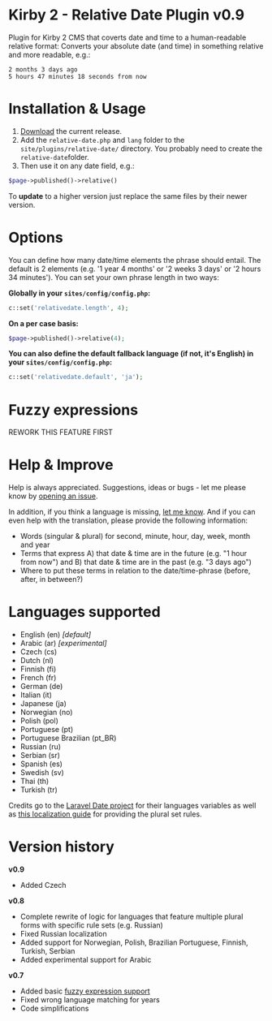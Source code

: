 # Kirby 2 - Relative Date Plugin v0.9
Plugin for Kirby 2 CMS that coverts date and time to a human-readable relative format: Converts your absolute date (and time) in something relative and more readable, e.g.: 
```
2 months 3 days ago
5 hours 47 minutes 18 seconds from now
``` 

# Installation & Usage
1. [Download](https://github.com/distantnative/kirby-relativedate/archive/develop.zip) the current release.
2. Add the ```relative-date.php``` and ```lang``` folder to the ```site/plugins/relative-date/``` directory. You probably need to create the ```relative-date```folder.
3. Then use it on any date field, e.g.: 
```php
$page->published()->relative()
```

To **update** to a higher version just replace the same files by their newer version.

# Options
You can define how many date/time elements the phrase should entail. The default is 2 elements (e.g. '1 year 4 months' or '2 weeks 3 days' or '2 hours 34 minutes'). You can set your own phrase length in two ways:

**Globally in your ```sites/config/config.php```:**
```php
c::set('relativedate.length', 4);
```

**On a per case basis:**
```php
$page->published()->relative(4);
```

**You can also define the default fallback language (if not, it's English) in your ```sites/config/config.php```:**

```php
c::set('relativedate.default', 'ja');
```

# Fuzzy expressions <a id="fuzzy"></a>
REWORK THIS FEATURE FIRST

# Help & Improve
Help is always appreciated. Suggestions, ideas or bugs - let me please know by [opening an issue](https://github.com/distantnative/kirby-relativedate/issues).

In addition, if you think a language is missing, [let me know](https://github.com/distantnative/kirby-relativedate/issues/11). And if you can even help with the translation, please provide the following information:
- Words (singular & plural) for second, minute, hour, day, week, month and year
- Terms that express A) that date & time are in the future (e.g. "1 hour from now") and B) that date & time are in the past (e.g. "3 days ago")
- Where to put these terms in relation to the date/time-phrase (before, after, in between?)

# Languages supported

- English (en) *[default]*
- Arabic (ar) *[experimental]*
- Czech (cs)
- Dutch (nl)
- Finnish (fi)
- French (fr)
- German (de)
- Italian (it)
- Japanese (ja)
- Norwegian (no)
- Polish (pol)
- Portuguese (pt)
- Portuguese Brazilian (pt_BR)
- Russian (ru)
- Serbian (sr)
- Spanish (es)
- Swedish (sv)
- Thai (th)
- Turkish (tr)

Credits go to the [Laravel Date project](https://github.com/jenssegers/laravel-date/tree/master/src/lang) for their languages variables as well as [this localization guide](http://localization-guide.readthedocs.org/en/latest/l10n/pluralforms.html) for providing the plural set rules.

# Version history
**v0.9**
- Added Czech

**v0.8**
- Complete rewrite of logic for languages that feature multiple plural forms with specific rule sets (e.g. Russian)
- Fixed Russian localization
- Added support for Norwegian, Polish, Brazilian Portuguese, Finnish, Turkish, Serbian
- Added experimental support for Arabic

**v0.7**
- Added basic [fuzzy expression support](#fuzzy) 
- Fixed wrong language matching for years
- Code simplifications
